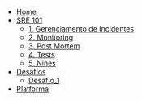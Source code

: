 * [Home](/)
* [SRE 101]()
  * [1. Gerenciamento de Incidentes](/1_Incidentes/)
  * [2. Monitoring](/2_Monitoring/)
  * [3. Post Mortem](/3_PostMortem/)
  * [4. Tests](/4_Tests/)
  * [5. Nines](/5_Nines/)
* [Desafios]()
  * [Desafio_1](/desafios/1_Incidentes/README.md)
* [Platforma](/0_Platform/)
